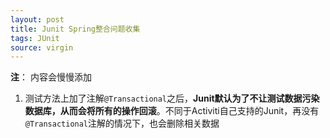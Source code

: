 ```yaml
---
layout: post
title: Junit Spring整合问题收集
tags: JUnit
source: virgin
---
```


**注**： 内容会慢慢添加

1. 测试方法上加了注解`@Transactional`之后，**Junit默认为了不让测试数据污染数据库，从而会将所有的操作回滚**。不同于Activiti自己支持的Junit，再没有`@Transactional`注解的情况下，也会删除相关数据


